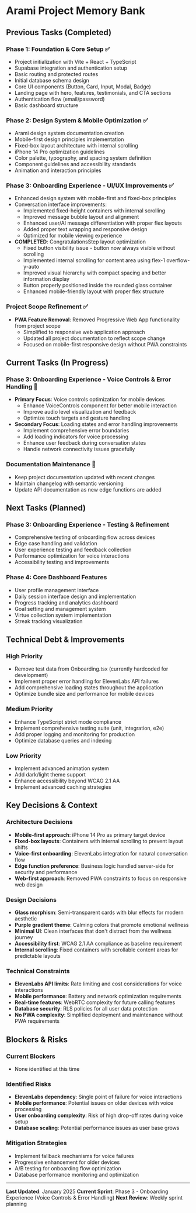 # Arami Project Memory Bank

## Previous Tasks (Completed)

### Phase 1: Foundation & Core Setup ✅
- Project initialization with Vite + React + TypeScript
- Supabase integration and authentication setup
- Basic routing and protected routes
- Initial database schema design
- Core UI components (Button, Card, Input, Modal, Badge)
- Landing page with hero, features, testimonials, and CTA sections
- Authentication flow (email/password)
- Basic dashboard structure

### Phase 2: Design System & Mobile Optimization ✅
- Arami design system documentation creation
- Mobile-first design principles implementation
- Fixed-box layout architecture with internal scrolling
- iPhone 14 Pro optimization guidelines
- Color palette, typography, and spacing system definition
- Component guidelines and accessibility standards
- Animation and interaction principles

### Phase 3: Onboarding Experience - UI/UX Improvements ✅
- Enhanced design system with mobile-first and fixed-box principles
- Conversation interface improvements:
  - Implemented fixed-height containers with internal scrolling
  - Improved message bubble layout and alignment
  - Enhanced user/AI message differentiation with proper flex layouts
  - Added proper text wrapping and responsive design
  - Optimized for mobile viewing experience
- **COMPLETED**: CongratulationsStep layout optimization
  - Fixed button visibility issue - button now always visible without scrolling
  - Implemented internal scrolling for content area using flex-1 overflow-y-auto
  - Improved visual hierarchy with compact spacing and better information display
  - Button properly positioned inside the rounded glass container
  - Enhanced mobile-friendly layout with proper flex structure

### Project Scope Refinement ✅
- **PWA Feature Removal**: Removed Progressive Web App functionality from project scope
  - Simplified to responsive web application approach
  - Updated all project documentation to reflect scope change
  - Focused on mobile-first responsive design without PWA constraints

## Current Tasks (In Progress)

### Phase 3: Onboarding Experience - Voice Controls & Error Handling 🔄
- **Primary Focus**: Voice controls optimization for mobile devices
  - Enhance VoiceControls component for better mobile interaction
  - Improve audio level visualization and feedback
  - Optimize touch targets and gesture handling
- **Secondary Focus**: Loading states and error handling improvements
  - Implement comprehensive error boundaries
  - Add loading indicators for voice processing
  - Enhance user feedback during conversation states
  - Handle network connectivity issues gracefully

### Documentation Maintenance 🔄
- Keep project documentation updated with recent changes
- Maintain changelog with semantic versioning
- Update API documentation as new edge functions are added

## Next Tasks (Planned)

### Phase 3: Onboarding Experience - Testing & Refinement
- Comprehensive testing of onboarding flow across devices
- Edge case handling and validation
- User experience testing and feedback collection
- Performance optimization for voice interactions
- Accessibility testing and improvements

### Phase 4: Core Dashboard Features
- User profile management interface
- Daily session interface design and implementation
- Progress tracking and analytics dashboard
- Goal setting and management system
- Virtue collection system implementation
- Streak tracking visualization

## Technical Debt & Improvements

### High Priority
- Remove test data from Onboarding.tsx (currently hardcoded for development)
- Implement proper error handling for ElevenLabs API failures
- Add comprehensive loading states throughout the application
- Optimize bundle size and performance for mobile devices

### Medium Priority
- Enhance TypeScript strict mode compliance
- Implement comprehensive testing suite (unit, integration, e2e)
- Add proper logging and monitoring for production
- Optimize database queries and indexing

### Low Priority
- Implement advanced animation system
- Add dark/light theme support
- Enhance accessibility beyond WCAG 2.1 AA
- Implement advanced caching strategies

## Key Decisions & Context

### Architecture Decisions
- **Mobile-first approach**: iPhone 14 Pro as primary target device
- **Fixed-box layouts**: Containers with internal scrolling to prevent layout shifts
- **Voice-first onboarding**: ElevenLabs integration for natural conversation flow
- **Edge function preference**: Business logic handled server-side for security and performance
- **Web-first approach**: Removed PWA constraints to focus on responsive web design

### Design Decisions
- **Glass morphism**: Semi-transparent cards with blur effects for modern aesthetic
- **Purple gradient theme**: Calming colors that promote emotional wellness
- **Minimal UI**: Clean interfaces that don't distract from the wellness journey
- **Accessibility first**: WCAG 2.1 AA compliance as baseline requirement
- **Internal scrolling**: Fixed containers with scrollable content areas for predictable layouts

### Technical Constraints
- **ElevenLabs API limits**: Rate limiting and cost considerations for voice interactions
- **Mobile performance**: Battery and network optimization requirements
- **Real-time features**: WebRTC complexity for future calling features
- **Database security**: RLS policies for all user data protection
- **No PWA complexity**: Simplified deployment and maintenance without PWA requirements

## Blockers & Risks

### Current Blockers
- None identified at this time

### Identified Risks
- **ElevenLabs dependency**: Single point of failure for voice interactions
- **Mobile performance**: Potential issues on older devices with voice processing
- **User onboarding complexity**: Risk of high drop-off rates during voice setup
- **Database scaling**: Potential performance issues as user base grows

### Mitigation Strategies
- Implement fallback mechanisms for voice failures
- Progressive enhancement for older devices
- A/B testing for onboarding flow optimization
- Database performance monitoring and optimization

---

**Last Updated**: January 2025
**Current Sprint**: Phase 3 - Onboarding Experience (Voice Controls & Error Handling)
**Next Review**: Weekly sprint planning